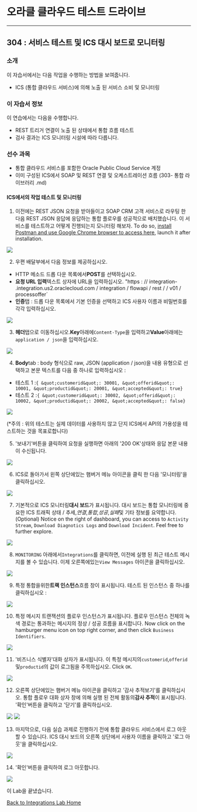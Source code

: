 # 오라클 클라우드 테스트 드라이브 #
-----
## 304 : 서비스 테스트 및 ICS 대시 보드로 모니터링 ##


### 소개 ###
이 자습서에서는 다음 작업을 수행하는 방법을 보여줍니다. 
- ICS (통합 클라우드 서비스)에 의해 노출 된 서비스 소비 및 모니터링 

### 이 자습서 정보 ###
이 연습에서는 다음을 수행합니다. 
- REST 트리거 연결이 노출 된 상태에서 통합 흐름 테스트 
- 검사 결과는 ICS 모니터링 시설에 따라 다릅니다. 

### 선수 과목 ###

- 통합 클라우드 서비스를 포함한 Oracle Public Cloud Service 계정 
- 이미 구성된 ICS에서 SOAP 및 REST 연결 및 오케스트레이션 흐름 (303- 통합 라이브러리 .md) 

#### ICS에서의 작업 테스트 및 모니터링 

1. 이전에는 REST JSON 요청을 받아들이고 SOAP CRM 고객 서비스로 라우팅 한 다음 REST JSON 응답에 응답하는 통합 플로우를 성공적으로 배치했습니다. 이 서비스를 테스트하고 어떻게 진행되는지 모니터링 해보자. 
	To do so, [install Postman and use Google Chrome browser to access here](https://chrome.google.com/webstore/detail/postman/fhbjgbiflinjbdggehcddcbncdddomop), launch it after installation.


![](images/304/00.postman.launch.png)


2. 우편 배달부에서 다음 정보를 제공하십시오. 
- HTTP 메소드 드롭 다운 목록에서**POST**를 선택하십시오. 
- **요청 URL 입력**텍스트 상자에 URL을 입력하십시오. &quot;https : // integration- <Your ICS Identity Domain> .integration.us2.oraclecloud.com / integration / flowapi / rest / <Your Integration Service Name> / v01 / processoffer` 
- **인증**탭 : 드롭 다운 목록에서 기본 인증을 선택하고 ICS 사용자 이름과 비밀번호를 각각 입력하십시오. 

![](images/304/00.postman.basic.png)


3. **헤더**탭으로 이동하십시오.**Key**아래에`Content-Type`을 입력하고**Value**아래에는`application / json`을 입력하십시오. 

![](images/304/00.postman.headers.png)


4. **Body**tab : body 형식으로 raw, JSON (application / json)을 내용 유형으로 선택하고 본문 텍스트를 다음 중 하나로 입력하십시오 : 
- 테스트 1 :`{ &quot;customerid&quot;: 30001, &quot;offerid&quot;: 10001, &quot;productid&quot;: 20001, &quot;accepted&quot;: true}` 
- 테스트 2 :`{ &quot;customerid&quot;: 30002, &quot;offerid&quot;: 10002, &quot;productid&quot;: 20002, &quot;accepted&quot;: false}` 

![](images/304/00.postman.body.png)


(\*주의 : 위의 테스트는 실제 데이터를 사용하지 않고 단지 ICS에서 API의 가용성을 테스트하는 것을 목표로합니다) 

5. &#39;보내기&#39;버튼을 클릭하여 요청을 실행하면 아래의 &#39;200 OK&#39;상태와 응답 본문 내용이 수신됩니다. 

![](images/304/00.postman.response.png)


6. ICS로 돌아가서 왼쪽 상단에있는 햄버거 메뉴 아이콘을 클릭 한 다음 &#39;모니터링&#39;을 클릭하십시오. 

![](images/304/03.monitoring.home.png)


7. 기본적으로 ICS 모니터링**대시 보드**가 표시됩니다. 대시 보드는 통합 모니터링에 중요한 ICS 트래픽 상태 / 추세,*연결*,*통합*,*성공*,*실패*및 기타 정보를 요약합니다. 
	(Optional) Notice on the right of dashboard, you can access to `Activity Stream`, `Download Diagnotics Logs` and `Download Incident`. Feel free to further explore.


![](images/304/04.monitoring.dashboard.png)


8. `MONITORING` 아래에서`Integrations`를 클릭하면, 이전에 실행 된 최근 테스트 메시지를 볼 수 있습니다. 이제 오른쪽에있는`View Messages` 아이콘을 클릭하십시오. 

![](images/304/05.monitoring.integration.png)


9. 특정 통합을위한**트랙 인스턴스**흐름 창이 표시됩니다. 테스트 된 인스턴스 중 하나를 클릭하십시오 : 

![](images/304/06.monitoring.trackinstance.png)


10. 특정 메시지 트랜잭션의 플로우 인스턴스가 표시됩니다. 플로우 인스턴스 전체의 녹색 경로는 통과하는 메시지의 정상 / 성공 흐름을 표시합니다. 
	Now click on the hamburger menu icon on top right corner, and then click `Business Identifiers`.


![](images/304/07.monitoring.instance.png)


11. &#39;비즈니스 식별자&#39;대화 상자가 표시됩니다. 이 특정 메시지의`customerid`,`offerid` 및`productid`의 값이 로그됨을 주목하십시오. 
	Click `OK`.


![](images/304/08.monitoring.identifier.png)


12. 오른쪽 상단에있는 햄버거 메뉴 아이콘을 클릭하고 &#39;감사 추적보기&#39;를 클릭하십시오. 통합 플로우 대화 상자 창에 의해 실행 된 전체 활동의**감사 추적**이 표시됩니다. &#39;확인&#39;버튼을 클릭하고 &#39;닫기&#39;를 클릭하십시오. 

![](images/304/09.monitoring.audit.png)
![](images/304/10.monitoring.audit1.png)


13. 마지막으로, 다음 실습 과제로 진행하기 전에 통합 클라우드 서비스에서 로그 아웃 할 수 있습니다. ICS 대시 보드의 오른쪽 상단에서 사용자 이름을 클릭하고 &#39;로그 아웃&#39;을 클릭하십시오. 

![](images/304/11.logout.png)


14. &#39;확인&#39;버튼을 클릭하여 로그 아웃합니다. 

![](images/304/11.logout.confirm.png)


이 Lab을 끝냈습니다. 

[Back to Integrations Lab Home](README.md) 

